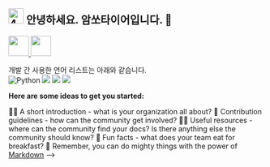 ## <a href="https://ibb.co/LZTXs8m"><img src="https://i.ibb.co/JsYwSKV/4.png" alt="4" style="height: 30px;" border="0"></a> 안녕하세요. 암쏘타이어입니다. 👋

<a href="https://youtu.be/HWOsBlJr9Mk?si=_cRmEfF53j4y4sk9" target="_blank">
  <img src="https://img.shields.io/badge/Youtube-ff0000?style=flat-square&logo=youtube" style="height: 40px;">
</a>
<a href="https://youtu.be/HWOsBlJr9Mk?si=_cRmEfF53j4y4sk9" target="_blank">
  <img src="https://img.shields.io/badge/→%20SYNC%204기%205반%201조__암쏘타이어%20시연%20영상%20(대상)-FFA500?style=flat-square" style="height: 40px;">
</a>

개발 간 사용한 언어 리스트는 아래와 같습니다.
<br>
<img alt="Python" src="https://img.shields.io/badge/Python-3776AB.svg?&style=for-the-badge&logo=Python&logoColor=white"/>
<img src="https://img.shields.io/badge/JavaScript-F7DF1E?style=for-the-badge&logo=JavaScript&logoColor=white"/>
<img src="https://img.shields.io/badge/UI5-0C4C8A?style=for-the-badge&logoColor=white"/>
<img src="https://img.shields.io/badge/ABAP-0A5C8C?style=for-the-badge&logoColor=white"/>




**Here are some ideas to get you started:**

🙋‍♀️ A short introduction - what is your organization all about?
🌈 Contribution guidelines - how can the community get involved?
👩‍💻 Useful resources - where can the community find your docs? Is there anything else the community should know?
🍿 Fun facts - what does your team eat for breakfast?
🧙 Remember, you can do mighty things with the power of [Markdown](https://docs.github.com/github/writing-on-github/getting-started-with-writing-and-formatting-on-github/basic-writing-and-formatting-syntax)
-->
